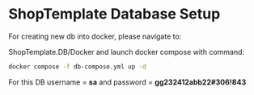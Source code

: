 ﻿# ShopTemplate Database Setup

For creating new db into docker, please navigate to:

ShopTemplate.DB/Docker and launch docker compose with command:

```bash
docker compose -f db-compose.yml up -d
```

For this DB username = **sa** and password = **gg232412abb22#306!843**
